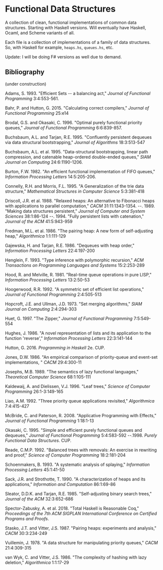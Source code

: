 # Functional Data Structures

A collection of clean, functional implementations of common data structures. Starting with Haskell versions. Will eventually have Haskell, Ocaml, and Scheme variants of all.

Each file is a collection of implementations of a family of data structures. So, with Haskell for example, `heaps.hs`, `queues.hs`, etc.

Update: I will be doing F# versions as well due to demand.

## Bibliography

(under construction)

Adams, S. 1993. "Efficient Sets -- a balancing act," *Journal of Functional Programming* 3:4:553-561.

Bahr, P. and Hutton, G. 2015. "Calculating correct compilers," *Journal of Functional Programming* 25:e14

Brodal, G.S. and Okasaki, C. 1996. "Optimal purely functional priority queues," *Journal of Functional Programming* 6:6:839-857.

Buchsbaum, A.L. and Tarjan, R.E. 1995. "Confluently persistent dequeues via data structural bootstrapping," *Journal of Algorithms* 18:3:513-547

Buchsbaum, A.L. et al. 1995. "Data-structural bootstrapping, linear path compression, and catenable heap-ordered double-ended queues," *SIAM Journal on Computing* 24:6:1190-1206.

Burton, F.W. 1982. "An efficient functional implementation of FIFO queues," *Information Processing Letters* 14:5:205-206.

Connelly, R.H. and Morris, F.L. 1995. "A Generalization of the trie data structure," *Mathematical Structures in Computer Science* 5:3:381-418

Driscoll, J.R. et al. 1988. "Relaxed heaps: An alternative to Fibonacci heaps with applications to parallel computation," *CACM* 31:11:1343-1354.
--. 1989. "Making data structures persistent," *Journal of Computer and System Sciences* 38:1:86-124
--. 1994. "Fully persistent lists with catenation," *Journal of the ACM* 41:5:943-959

Fredman, M.L. et al. 1986. "The pairing heap: A new form of self-adjusting heap," *Algorithmica* 1:1:111-129

Gajewska, H. and Tarjan, R.E. 1986. "Dequeues with heap order," *Information Processing Letters* 22:4:197-200

Henglein, F. 1993. "Type inference with polymorphic recursion," *ACM Transactions on Programming Languages and Systems* 15:2:253-289

Hood, R. and Melville, R. 1981. "Real-time queue operations in pure LISP," *Information Processing Letters* 13:2:50-53

Hoogerwood, R.R. 1992. "A symmetric set of efficient list operations," *Journal of Functional Programming* 2:4:505-513

Hopcroft, J.E. and Ullman, J.D. 1973. "Set merging algorithms," *SIAM Journal on Computing* 2:4:294-303

Huet, G. 1997. "The Zipper," *Journal of Functional Programming* 7:5:549-554

Hughes, J. 1986. "A novel representation of lists and its application to the function 'reverse'," *Information Processing Letters* 22:3:141-144

Hutton, G. 2016. *Programming in Haskell* 2e. CUP.

Jones, D.W. 1986. "An empirical comparison of priority-queue and event-set implementations, " *CACM* 29:4:300-11

Josephs, M.B. 1989. "The semantics of lazy functional languages," *Theoretical Computer Science* 68:1:105-111

Kaldewaij, A. and Dielissen, V.J. 1996. "Leaf trees," *Science of Computer Programming* 26:1-3:149-165

Liao, A.M. 1992. "Three priority queue applications revisited," *Algorithmica* 7:4:415-427

McBride, C. and Paterson, R. 2008. "Applicative Programming with Effects," *Journal of Functional Programming* 1:18:1-13

Okasaki, C. 1995. "Simple and efficient purely functional queues and dequeues," *Journal of Functional Programming* 5:4:583-592
--.1998. *Purely Functional Data Structures*. CUP.

Reade, C.M.P. 1992. "Balanced trees with removals: An exercise in rewriting and proof," *Science of Computer Programming* 18:2:181-204

Schoenmakers, B. 1993. "A systematic analysis of splaying," *Information Processing Letters* 45:1:41-50

Sack, J.R. and Strothotte, T. 1990. "A characterization of heaps and its applications," *Information and Computation* 86:1:69-86

Sleator, D.D.K. and Tarjan, R.E. 1985. "Self-adjusting binary search trees," *Journal of the ACM* 32:3:652-686

Spector-Zabusky, A. et al. 2018. "Total Haskell is Reasonable Coq," *Proceedings of the 7th ACM SIGPLAN International Conference on Certified Programs and Proofs*.

Stasko, J.T. and Vitter, J.S. 1987. "Pairing heaps: experiments and analysis," *CACM* 30:3:234-249

Vuillemin, J. 1978. "A data structure for manipulating priority queues," *CACM* 21:4:309-315

van Wyk, C. and Vitter, J.S. 1986. "The complexity of hashing with lazy deletion," *Algorithmica* 1:1:17-29
